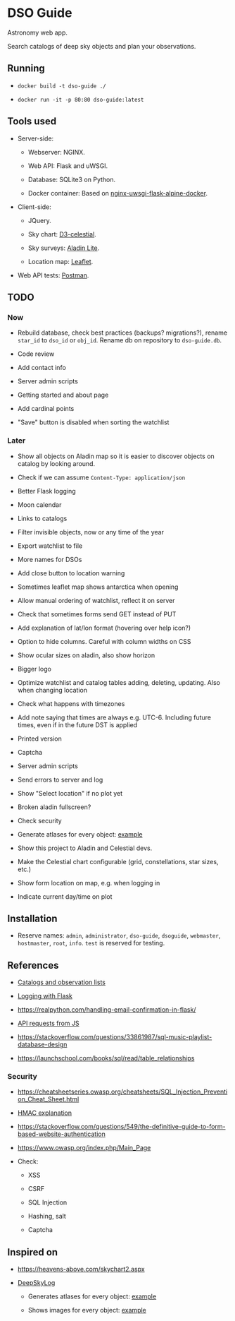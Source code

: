 # DSO Guide

Astronomy web app.

Search catalogs of deep sky objects and plan your observations.

## Running

- `docker build -t dso-guide ./`

- `docker run -it -p 80:80 dso-guide:latest`

## Tools used

- Server-side:

    - Webserver: NGINX.

    - Web API: Flask and uWSGI.

    - Database: SQLite3 on Python.

    - Docker container: Based on [nginx-uwsgi-flask-alpine-docker](https://github.com/hellt/nginx-uwsgi-flask-alpine-docker).

- Client-side:

    - JQuery.

    - Sky chart: [D3-celestial](https://github.com/ofrohn/d3-celestial).

    - Sky surveys: [Aladin Lite](http://aladin.u-strasbg.fr/#AladinLite).

    - Location map: [Leaflet](https://leafletjs.com/).

- Web API tests: [Postman](https://www.getpostman.com/products).

## TODO

### Now

- Rebuild database, check best practices (backups? migrations?), rename
  `star_id` to `dso_id` or `obj_id`. Rename db on repository to `dso-guide.db`.

- Code review

- Add contact info

- Server admin scripts

- Getting started and about page

- Add cardinal points

- "Save" button is disabled when sorting the watchlist

### Later

- Show all objects on Aladin map so it is easier to discover objects on catalog
	by looking around.

- Check if we can assume `Content-Type: application/json`

- Better Flask logging

- Moon calendar

- Links to catalogs

- Filter invisible objects, now or any time of the year

- Export watchlist to file

- More names for DSOs

- Add close button to location warning

- Sometimes leaflet map shows antarctica when opening

- Allow manual ordering of watchlist, reflect it on server

- Check that sometimes forms send GET instead of PUT

- Add explanation of lat/lon format (hovering over help icon?)

- Option to hide columns. Careful with column widths on CSS

- Show ocular sizes on aladin, also show horizon

- Bigger logo

- Optimize watchlist and catalog tables adding, deleting, updating. Also when
  changing location

- Check what happens with timezones

- Add note saying that times are always e.g. UTC-6. Including future times, even
  if in the future DST is applied

- Printed version

- Captcha

- Server admin scripts

- Send errors to server and log

- Show "Select location" if no plot yet

- Broken aladin fullscreen?

- Check security

- Generate atlases for every object: [example](https://www.deepskylog.org/atlas.pdf.php?zoom=17&object=M+18)

- Show this project to Aladin and Celestial devs.

- Make the Celestial chart configurable (grid, constellations, star sizes, etc.)

- Show form location on map, e.g. when logging in

- Indicate current day/time on plot

## Installation

- Reserve names: `admin`, `administrator`, `dso-guide`, `dsoguide`, `webmaster`,
  `hostmaster`, `root`, `info`. `test` is reserved for testing.

## References

- [Catalogs and observation lists](http://www.messier.seds.org/xtra/similar/catalogs.html)

- [Logging with Flask](https://stackoverflow.com/a/39284642)

- https://realpython.com/handling-email-confirmation-in-flask/

- [API requests from JS](https://stackoverflow.com/questions/36975619/how-to-call-a-rest-web-service-api-from-javascript)

- https://stackoverflow.com/questions/33861987/sql-music-playlist-database-design

- https://launchschool.com/books/sql/read/table_relationships

### Security

- https://cheatsheetseries.owasp.org/cheatsheets/SQL_Injection_Prevention_Cheat_Sheet.html

- [HMAC explanation](https://www.ida.liu.se/~TDP024/labs/hmacarticle.pdf)

- https://stackoverflow.com/questions/549/the-definitive-guide-to-form-based-website-authentication

- https://www.owasp.org/index.php/Main_Page

- Check:

    - XSS

    - CSRF

    - SQL Injection

    - Hashing, salt

    - Captcha

## Inspired on

- https://heavens-above.com/skychart2.aspx

- [DeepSkyLog](https://www.deepskylog.org/index.php?indexAction=view_atlaspagesv)

    - Generates atlases for every object: [example](https://www.deepskylog.org/atlas.pdf.php?zoom=17&object=M+18)

    - Shows images for every object: [example](https://archive.stsci.edu/cgi-bin/dss_search?v=poss2ukstu_red&r=0+24+5.0&d=-72+-5&e=J2000&h=60.0&w=60&f=gif&c=none&fov=NONE&v3=)
